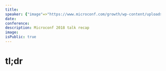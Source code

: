 ```yaml
---
title:
speaker: {"image"=>"https://www.microconf.com/growth/wp-content/uploads/sites/4/2018/03/JordanGal-262x272.jpg", "name"=>"Jordan Gal", "title"=>"Co-Founder & CEO, CartHook", "bioUrl"=>"https://www.microconf.com/growth/speakers/jordan-gal/", "twitter"=>"jordangal", "website"=>""}
date:
conference:
description: Microconf 2018 talk recap
image:
isPublic: true
---
```


# tl;dr
